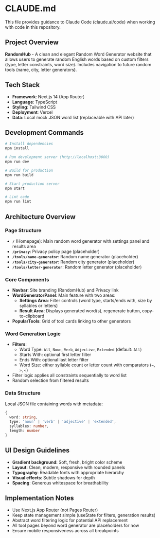 # CLAUDE.md

This file provides guidance to Claude Code (claude.ai/code) when working with code in this repository.

## Project Overview

**RandomHub** - A clean and elegant Random Word Generator website that allows users to generate random English words based on custom filters (type, letter constraints, word size). Includes navigation to future random tools (name, city, letter generators).

## Tech Stack

- **Framework**: Next.js 14 (App Router)
- **Language**: TypeScript
- **Styling**: Tailwind CSS
- **Deployment**: Vercel
- **Data**: Local mock JSON word list (replaceable with API later)

## Development Commands

```bash
# Install dependencies
npm install

# Run development server (http://localhost:3000)
npm run dev

# Build for production
npm run build

# Start production server
npm start

# Lint code
npm run lint
```

## Architecture Overview

### Page Structure
- **`/`** (Homepage): Main random word generator with settings panel and results area
- **`/privacy`**: Privacy policy page (placeholder)
- **`/tools/name-generator`**: Random name generator (placeholder)
- **`/tools/city-generator`**: Random city generator (placeholder)
- **`/tools/letter-generator`**: Random letter generator (placeholder)

### Core Components
- **Navbar**: Site branding (RandomHub) and Privacy link
- **WordGeneratorPanel**: Main feature with two areas:
  - **Settings Area**: Filter controls (word type, starts/ends with, size by syllables or letters)
  - **Result Area**: Displays generated word(s), regenerate button, copy-to-clipboard
- **PopularTools**: Grid of tool cards linking to other generators

### Word Generation Logic
- **Filters**:
  - Word Type: `All`, `Noun`, `Verb`, `Adjective`, `Extended` (default: `All`)
  - Starts With: optional first letter filter
  - Ends With: optional last letter filter
  - Word Size: either syllable count or letter count with comparators (`=`, `>`, `<`)
- Filter logic applies all constraints sequentially to word list
- Random selection from filtered results

### Data Structure
Local JSON file containing words with metadata:
```typescript
{
  word: string,
  type: 'noun' | 'verb' | 'adjective' | 'extended',
  syllables: number,
  length: number
}
```

## UI Design Guidelines

- **Gradient background**: Soft, fresh, bright color scheme
- **Layout**: Clean, modern, responsive with rounded panels
- **Typography**: Readable fonts with appropriate hierarchy
- **Visual effects**: Subtle shadows for depth
- **Spacing**: Generous whitespace for breathability

## Implementation Notes

- Use Next.js App Router (not Pages Router)
- Keep state management simple (useState for filters, generation results)
- Abstract word filtering logic for potential API replacement
- All tool pages beyond word generator are placeholders for now
- Ensure mobile responsiveness across all breakpoints
